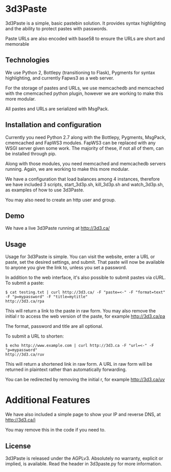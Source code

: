 # 3d3Paste
3d3Paste is a simple, basic pastebin solution. It provides syntax highlighting and the ability to protect pastes with passwords.

Paste URLs are also encoded with base58 to ensure the URLs are short and memorable

## Technologies
We use Python 2, Bottlepy (transitioning to Flask), Pygments for syntax highlighting, and currently Fapws3 as a web server.

For the storage of pastes and URLs, we use memcachedb and memcached with the cmemcached python plugin, however we are working to make this more modular.

All pastes and URLs are serialized with MsgPack.

## Installation and configuration
Currently you need Python 2.7 along with the Bottlepy, Pygments, MsgPack, cmemcached and FapWS3 modules. FapWS3 can be replaced with any WSGI server given some work. The majority of these, if not all of them, can be installed through pip.

Along with those modules, you need memcached and memcachedb servers running. Again, we are working to make this more modular.

We have a configuration that load balances among 4 instances, therefore we have included 3 scripts, start_3d3p.sh, kill_3d3p.sh and watch_3d3p.sh, as examples of how to use 3d3Paste.

You may also need to create an http user and group.

## Demo
We have a live 3d3Paste running at http://3d3.ca/

## Usage
Usage for 3d3Paste is simple. You can visit the website, enter a URL or paste, set the desired settings, and submit. That paste will now be available to anyone you give the link to, unless you set a password.

In addition to the web interface, it's also possible to submit pastes via cURL. To submit a paste:

    $ cat testing.txt | curl http://3d3.ca/ -F "paste=<-" -F "format=text" -F "p=mypassword" -F "title=mytitle"
    http://3d3.ca/rpa

This will return a link to the paste in raw form. You may also remove the initial r to access the web version of the paste, for example http://3d3.ca/pa

The format, password and title are all optional.

To submit a URL to shorten:

    $ echo http://www.example.com | curl http://3d3.ca -F "url=<-" -F "p=mypassword"
    http://3d3.ca/ruv

This will return a shortened link in raw form. A URL in raw form will be returned in plaintext rather than automatically forwarding.

You can be redirected by removing the initial r, for example http://3d3.ca/uv

# Additional Features
We have also included a simple page to show your IP and reverse DNS, at http://3d3.ca/i

You may remove this in the code if you need to.

## License
3d3Paste is released under the AGPLv3. Absolutely no warranty, explicit or implied, is available. Read the header in 3d3paste.py for more information.
